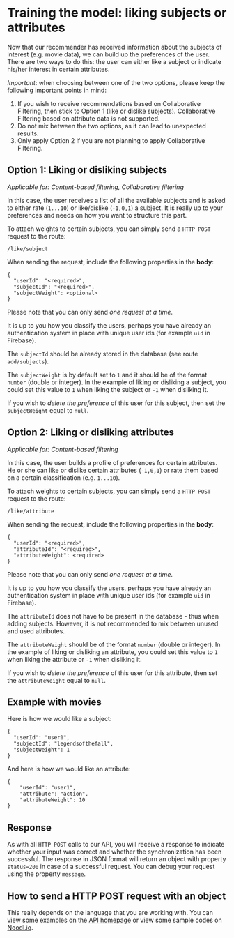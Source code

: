 # Training the model: liking subjects or attributes

Now that our recommender has received information about the subjects of interest (e.g. movie data), we can build up the preferences of the user. There are two ways to do this: the user can either like a subject or indicate his/her interest in certain attributes.

*Important*: when choosing between one of the two options, please keep the following important points in mind:

1. If you wish to receive recommendations based on Collaborative Filtering, then stick to Option 1 (like or dislike subjects). Collaborative Filtering based on attribute data is not supported.
2. Do not mix between the two options, as it can lead to unexpected results.
3. Only apply Option 2 if you are not planning to apply Collaborative Filtering.

## Option 1: Liking or disliking subjects

*Applicable for: <span class="badge">Content-based filtering</span>, <span class="badge">Collaborative filtering </span>*

In this case, the user receives a list of all the available subjects and is asked to either rate (`1...10`) or like/dislike (`-1,0,1`) a subject. It is really up to your preferences and needs on how you want to structure this part.

To attach weights to certain subjects, you can simply send a `HTTP POST` request to the route:

```
/like/subject
```

When sending the request, include the following properties in the **body**:

```
{
  "userId": "<required>",
  "subjectId": "<required>",
  "subjectWeight": <optional>
}
```

Please note that you can only send *one request at a time*.

It is up to you how you classify the users, perhaps you have already an authentication system in place with unique user ids (for example `uid` in Firebase).

The `subjectId` should be already stored in the database (see route `add/subjects`).

The `subjectWeight` is by default set to `1` and it should be of the format `number` (double or integer). In the example of liking or disliking a subject, you could set this value to `1` when liking the subject or `-1` when disliking it.

If you wish to *delete the preference* of this user for this subject, then set the `subjectWeight` equal to `null`.

## Option 2: Liking or disliking attributes

*Applicable for: <span class="badge">Content-based filtering</span>*

In this case, the user builds a profile of preferences for certain attributes. He or she can like or dislike certain attributes (`-1,0,1`) or rate them based on a certain classification (e.g. `1...10`).

To attach weights to certain subjects, you can simply send a `HTTP POST` request to the route:

```
/like/attribute
```

When sending the request, include the following properties in the **body**:

```
{
  "userId": "<required>",
  "attributeId": "<required>",
  "attributeWeight": <required>
}
```

Please note that you can only send *one request at a time*.

It is up to you how you classify the users, perhaps you have already an authentication system in place with unique user ids (for example `uid` in Firebase).

The `attributeId` does not have to be present in the database - thus when adding subjects. However, it is not recommended to mix between unused and used attributes.

The `attributeWeight` should be of the format `number` (double or integer). In the example of liking or disliking an attribute, you could set this value to `1` when liking the attribute or `-1` when disliking it.

If you wish to *delete the preference* of this user for this attribute, then set the `attributeWeight` equal to `null`.

## Example with movies

Here is how we would like a subject:

```
{
  "userId": "user1",
  "subjectId": "legendsofthefall",
  "subjectWeight": 1
}
```

And here is how we would like an attribute:

```
{
    "userId": "user1",
    "attribute": "action",
    "attributeWeight": 10
}
```

## Response

As with all `HTTP POST` calls to our API, you will receive a response to indicate whether your input was correct and whether the synchronization has been successful. The response in JSON format will return an object with property `status=200` in case of a successful request. You can debug your request using the property `message`.

## How to send a HTTP POST request with an object

This really depends on the language that you are working with. You can view some examples on the [API homepage](https://mashape.com) or view some sample codes on [Noodl.io](https://www.noodl.io).
